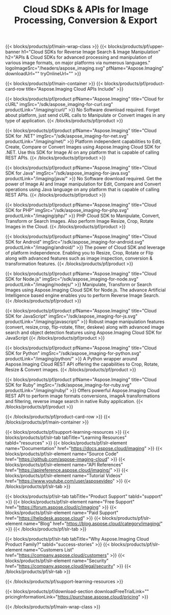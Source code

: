 ﻿---
title: Cloud SDKs & APIs for Image Processing, Conversion & Export 
description: APIs & Cloud SDKs for advanced processing and manipulation of various image formats, on major platforms via numerous languages
weight: 10
url: /family
---

{{< blocks/products/pf/main-wrap-class >}}
{{< blocks/products/pf/upper-banner h1="Cloud SDKs for Reverse Image Search & Image Manipulation" h2="APIs & Cloud SDKs for advanced processing and manipulation of various image formats, on major platforms via numerous languages." logoImageSrc="/headers/aspose_imaging.svg" pfName="Aspose.Imaging" downloadUrl="" tryOnlineUrl="" >}}

{{< blocks/products/pf/main-container >}}
{{< blocks/products/pf/product-card-row title="Aspose.Imaging Cloud APIs Include" >}}

{{< blocks/products/pf/product pfName="Aspose.Imaging" title="Cloud for cURL" imgSrc="/sdk/aspose_imaging-for-curl.svg" productLink="/imaging/curl/" >}}
No Software download required. Forget about platform, just send cURL calls to Manipulate or Convert images in any type of application.
{{< /blocks/products/pf/product >}}

{{< blocks/products/pf/product pfName="Aspose.Imaging" title="Cloud SDK for .NET" imgSrc="/sdk/aspose_imaging-for-net.svg" productLink="/imaging/net/" >}}
Platform independent capabilities to Edit, Create, Compare or Convert Images using Aspose.Imaging Cloud SDK for .NET. Use this SDK for Image AI on any platform that is capable of calling REST APIs.
{{< /blocks/products/pf/product >}}

{{< blocks/products/pf/product pfName="Aspose.Imaging" title="Cloud SDK for Java" imgSrc="/sdk/aspose_imaging-for-java.svg" productLink="/imaging/java/" >}}
No Software download required. Get the power of Image AI and Image manipulation for Edit, Compare and Convert operations using Java language on any platform that is capable of calling REST APIs.
{{< /blocks/products/pf/product >}}

{{< blocks/products/pf/product pfName="Aspose.Imaging" title="Cloud SDK for PHP" imgSrc="/sdk/aspose_imaging-for-php.svg" productLink="/imaging/php/" >}}
PHP Cloud SDK to Manipulate, Convert, Transform or Search Images. Also perform Image Resize, Crop, Rotate Images in the Cloud.
{{< /blocks/products/pf/product >}}

{{< blocks/products/pf/product pfName="Aspose.Imaging" title="Cloud SDK for Android" imgSrc="/sdk/aspose_imaging-for-android.svg" productLink="/imaging/android/" >}}
The power of Cloud SDK and leverage of platform independence. Enabling you to Resize, Crop, Rotate or Flip along with advanced features such as image inspection, conversion & transformation features.
{{< /blocks/products/pf/product >}}

{{< blocks/products/pf/product pfName="Aspose.Imaging" title="Cloud SDK for Node.js" imgSrc="/sdk/aspose_imaging-for-node.svg" productLink="/imaging/nodejs/" >}}
Manipulate, Transform or Search Images using Aspose.Imaging Cloud SDK for Node.js. The advance Artificial Intelligence based engine enables you to perform Reverse Image Search.
{{< /blocks/products/pf/product >}}

{{< blocks/products/pf/product pfName="Aspose.Imaging" title="Cloud SDK for JavaScript" imgSrc="/sdk/aspose_imaging-for-js.svg" productLink="/imaging/javascript/" >}}
Robust image manipulation features (convert, resize,crop, flip-rotate, filter, deskew) along with advanced image search and object detection features using Aspose.Imaging Cloud SDK for JavaScript
{{< /blocks/products/pf/product >}}

{{< blocks/products/pf/product pfName="Aspose.Imaging" title="Cloud SDK for Python" imgSrc="/sdk/aspose_imaging-for-python.svg" productLink="/imaging/python/" >}}
A Python wrapper around Aspose.Imaging Cloud REST API offering the capabilities to Crop, Rotate, Resize & Convert images.
{{< /blocks/products/pf/product >}}

{{< blocks/products/pf/product pfName="Aspose.Imaging" title="Cloud SDK for Ruby" imgSrc="/sdk/aspose_imaging-for-ruby.svg" productLink="/imaging/ruby/" >}}
Offers powerful Aspose.Imaging Cloud REST API to perform image formats conversions, imageÂ transformations and filtering, reverse image search in native Ruby application.
{{< /blocks/products/pf/product >}}

{{< /blocks/products/pf/product-card-row >}}
{{< /blocks/products/pf/main-container >}}

{{< blocks/products/pf/support-learning-resources >}}
{{< blocks/products/pf/slr-tab tabTitle="Learning Resources" tabId="resources" >}}
{{< blocks/products/pf/slr-element name="Documentation" href="https://docs.aspose.cloud/imaging" >}}
{{< blocks/products/pf/slr-element name="Source Code" href="https://github.com/aspose-imaging-cloud" >}}
{{< blocks/products/pf/slr-element name="API References" href="https://apireference.aspose.cloud/imaging/" >}}
{{< blocks/products/pf/slr-element name="Tutorial Videos" href="https://www.youtube.com/user/asposevideo" >}}
{{< /blocks/products/pf/slr-tab >}}

{{< blocks/products/pf/slr-tab tabTitle="Product Support" tabId="support" >}}
{{< blocks/products/pf/slr-element name="Free Support" href="https://forum.aspose.cloud/c/imaging" >}}
{{< blocks/products/pf/slr-element name="Paid Support" href="https://helpdesk.aspose.cloud" >}}
{{< blocks/products/pf/slr-element name="Blog" href="https://blog.aspose.cloud/category/imaging/" >}}
{{< /blocks/products/pf/slr-tab >}}

{{< blocks/products/pf/slr-tab tabTitle="Why Aspose.Imaging Cloud Product Family?" tabId="success-stories" >}}
{{< blocks/products/pf/slr-element name="Customers List" href="https://company.aspose.cloud/customers" >}}
{{< blocks/products/pf/slr-element name="Security" href="https://company.aspose.cloud/legal/security" >}}
{{< /blocks/products/pf/slr-tab >}}

{{< /blocks/products/pf/support-learning-resources >}}

{{< blocks/products/pf/download-section downloadFreeTrialLink="" pricingInformationLink="https://purchase.aspose.cloud/pricing" >}}

{{< /blocks/products/pf/main-wrap-class >}}
